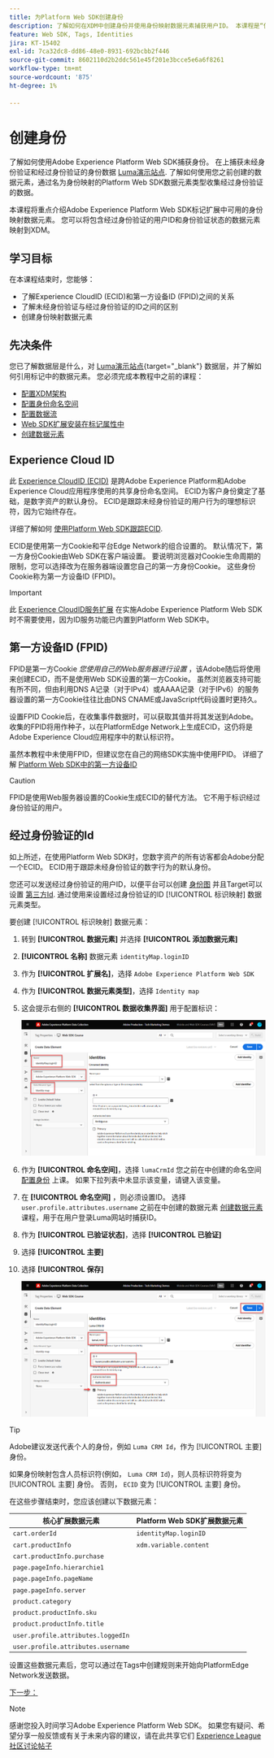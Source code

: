 ```yaml
---
title: 为Platform Web SDK创建身份
description: 了解如何在XDM中创建身份并使用身份映射数据元素捕获用户ID。 本课程是“使用Web SDK实施Adobe Experience Cloud”教程的一部分。
feature: Web SDK, Tags, Identities
jira: KT-15402
exl-id: 7ca32dc8-dd86-48e0-8931-692bcbb2f446
source-git-commit: 8602110d2b2ddc561e45f201e3bcce5e6a6f8261
workflow-type: tm+mt
source-wordcount: '875'
ht-degree: 1%

---
```


# 创建身份

了解如何使用Adobe Experience Platform Web SDK捕获身份。 在上捕获未经身份验证和经过身份验证的身份数据 [Luma演示站点](https://luma.enablementadobe.com/content/luma/us/en.html). 了解如何使用您之前创建的数据元素，通过名为身份映射的Platform Web SDK数据元素类型收集经过身份验证的数据。

本课程将重点介绍Adobe Experience Platform Web SDK标记扩展中可用的身份映射数据元素。 您可以将包含经过身份验证的用户ID和身份验证状态的数据元素映射到XDM。

## 学习目标

在本课程结束时，您能够：

* 了解Experience CloudID (ECID)和第一方设备ID (FPID)之间的关系
* 了解未经身份验证与经过身份验证的ID之间的区别
* 创建身份映射数据元素

## 先决条件

您已了解数据层是什么，对 [Luma演示站点](https://luma.enablementadobe.com/content/luma/us/en.html){target="_blank"} 数据层，并了解如何引用标记中的数据元素。 您必须完成本教程中之前的课程：

* [配置XDM架构](configure-schemas.md)
* [配置身份命名空间](configure-identities.md)
* [配置数据流](configure-datastream.md)
* [Web SDK扩展安装在标记属性中](install-web-sdk.md)
* [创建数据元素](create-data-elements.md)


## Experience Cloud ID

此 [Experience CloudID (ECID)](https://experienceleague.adobe.com/en/docs/experience-platform/identity/features/ecid) 是跨Adobe Experience Platform和Adobe Experience Cloud应用程序使用的共享身份命名空间。 ECID为客户身份奠定了基础，是数字资产的默认身份。 ECID是跟踪未经身份验证的用户行为的理想标识符，因为它始终存在。

<!-- FYI I commented this out because it was breaking the build - Jack
>[!TIP]
>
> When you use the Experience Platform Web SDK to set up Adobe applications on your digital properties, the ECID is generated at the Adobe Edge server level. As such, ECID is not viewable on the client-side network request payload. You can view the ECID by seeing the Preview tab of the network request, or by using the [Adobe Experience Platform Debugger Edge Trace](set-up-analytics.md#experience-cloud-id-validation).
>![View ECID](assets/validate-dev-console-ecid.png)
-->

详细了解如何 [使用Platform Web SDK跟踪ECID](https://experienceleague.adobe.com/en/docs/experience-platform/edge/identity/overview).

ECID是使用第一方Cookie和平台Edge Network的组合设置的。 默认情况下，第一方身份Cookie由Web SDK在客户端设置。 要说明浏览器对Cookie生命周期的限制，您可以选择改为在服务器端设置您自己的第一方身份Cookie。 这些身份Cookie称为第一方设备ID (FPID)。

>[!IMPORTANT]
>
>此 [Experience CloudID服务扩展](https://exchange.adobe.com/apps/ec/100160/adobe-experience-cloud-id-launch-extension) 在实施Adobe Experience Platform Web SDK时不需要使用，因为ID服务功能已内置到Platform Web SDK中。

## 第一方设备ID (FPID)

FPID是第一方Cookie _您使用自己的Web服务器进行设置_ ，该Adobe随后将使用来创建ECID，而不是使用Web SDK设置的第一方Cookie。 虽然浏览器支持可能有所不同，但由利用DNS A记录（对于IPv4）或AAAA记录（对于IPv6）的服务器设置的第一方Cookie往往比由DNS CNAME或JavaScript代码设置时更持久。

设置FPID Cookie后，在收集事件数据时，可以获取其值并将其发送到Adobe。 收集的FPID将用作种子，以在PlatformEdge Network上生成ECID，这仍将是Adobe Experience Cloud应用程序中的默认标识符。

虽然本教程中未使用FPID，但建议您在自己的网络SDK实施中使用FPID。 详细了解 [Platform Web SDK中的第一方设备ID](https://experienceleague.adobe.com/en/docs/experience-platform/edge/identity/first-party-device-ids)

>[!CAUTION]
>
> FPID是使用Web服务器设置的Cookie生成ECID的替代方法。 它不用于标识经过身份验证的用户。

## 经过身份验证的Id

如上所述，在使用Platform Web SDK时，您数字资产的所有访客都会Adobe分配一个ECID。 ECID用于跟踪未经身份验证的数字行为的默认身份。

您还可以发送经过身份验证的用户ID，以便平台可以创建 [身份图](https://experienceleague.adobe.com/en/docs/platform-learn/tutorials/identities/understanding-identity-and-identity-graphs) 并且Target可以设置 [第三方Id](https://experienceleague.adobe.com/en/docs/target/using/audiences/visitor-profiles/3rd-party-id). 通过使用来设置经过身份验证的ID [!UICONTROL 标识映射] 数据元素类型。

要创建 [!UICONTROL 标识映射] 数据元素：

1. 转到 **[!UICONTROL 数据元素]** 并选择 **[!UICONTROL 添加数据元素]**

1. **[!UICONTROL 名称]** 数据元素 `identityMap.loginID`

1. 作为 **[!UICONTROL 扩展名]**，选择 `Adobe Experience Platform Web SDK`

1. 作为 **[!UICONTROL 数据元素类型]**，选择 `Identity map`

1. 这会提示右侧的 **[!UICONTROL 数据收集界面]** 用于配置标识：

   ![数据收集界面](assets/identity-identityMap-setup.png)

1. 作为  **[!UICONTROL 命名空间]**，选择 `lumaCrmId` 您之前在中创建的命名空间 [配置身份](configure-identities.md) 上课。 如果下拉列表中未显示该变量，请键入该变量。

1. 在 **[!UICONTROL 命名空间]** ，则必须设置ID。 选择 `user.profile.attributes.username` 之前在中创建的数据元素 [创建数据元素](create-data-elements.md#create-data-elements-to-capture-the-data-layer) 课程，用于在用户登录Luma网站时捕获ID。

   <!--  >[!TIP]
    >
    >You can verify the **[!UICONTROL Luma CRM ID]** is collected in a data element on the web property by going to the [Luma Demo site](https://luma.enablementadobe.com/content/luma/us/en.html), logging in, [switching the tag environment](validate-with-debugger.md#use-the-experience-platform-debugger-to-map-to-your-tag-property) to your own, and typing `_satellite.getVar("user.profile.attributes.username")` in the web browser developer console.
    >
    >   ![Data Element  ID ](assets/identity-data-element-customer-id.png)
    -->

1. 作为 **[!UICONTROL 已验证状态]**，选择 **[!UICONTROL 已验证]**
1. 选择 **[!UICONTROL 主要]**

1. 选择 **[!UICONTROL 保存]**

   ![数据收集界面](assets/identity-id-namespace.png)

>[!TIP]
>
> Adobe建议发送代表个人的身份，例如 `Luma CRM Id`，作为 [!UICONTROL 主要] 身份。
>
> 如果身份映射包含人员标识符(例如， `Luma CRM Id`)，则人员标识符将变为 [!UICONTROL 主要] 身份。 否则， `ECID` 变为 [!UICONTROL 主要] 身份。




<!--
1. Once the data element is configured in **[!UICONTROL Data Collection interface]**, it can be tested on the Luma web property like any other Data Element. Enter the following script in the browser developer console
   
   
   ```
   _satellite.getVar('identityMap.loginID')
   ```  

   ![Data Collection interface](assets/identity-consoleIdentityDataElement.png)
   
   >[!NOTE]
   >
   >ECID identifier will NOT populate in the Data Element, as this is configured already with Platform Web SDK.   
-->

在这些步骤结束时，您应该创建以下数据元素：

| 核心扩展数据元素 | Platform Web SDK扩展数据元素 |
-----------------------------|-------------------------------
| `cart.orderId` | `identityMap.loginID` |
| `cart.productInfo` | `xdm.variable.content` |
| `cart.productInfo.purchase` | |
| `page.pageInfo.hierarchie1` | |
| `page.pageInfo.pageName` | |
| `page.pageInfo.server` | |
| `product.category` | |
| `product.productInfo.sku` | |
| `product.productInfo.title` | |
| `user.profile.attributes.loggedIn` | |
| `user.profile.attributes.username` | |

设置这些数据元素后，您可以通过在Tags中创建规则来开始向PlatformEdge Network发送数据。

[下一步： ](create-tag-rule.md)

>[!NOTE]
>
>感谢您投入时间学习Adobe Experience Platform Web SDK。 如果您有疑问、希望分享一般反馈或有关于未来内容的建议，请在此共享它们 [Experience League社区讨论帖子](https://experienceleaguecommunities.adobe.com/t5/adobe-experience-platform-data/tutorial-discussion-implement-adobe-experience-cloud-with-web/td-p/444996)

